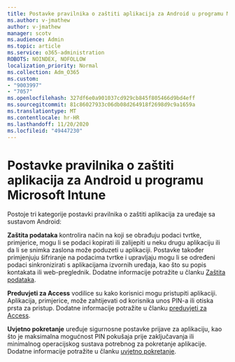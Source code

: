 ```yaml
---
title: Postavke pravilnika o zaštiti aplikacija za Android u programu Microsoft Intune
ms.author: v-jmathew
author: v-jmathew
manager: scotv
ms.audience: Admin
ms.topic: article
ms.service: o365-administration
ROBOTS: NOINDEX, NOFOLLOW
localization_priority: Normal
ms.collection: Adm_O365
ms.custom:
- "9003997"
- "7057"
ms.openlocfilehash: 327df6e0a901037cd929cb845f805466d9bd4eff
ms.sourcegitcommit: 81c86027933c06db08d264918f2698d9c9a1659a
ms.translationtype: MT
ms.contentlocale: hr-HR
ms.lasthandoff: 11/20/2020
ms.locfileid: "49447230"
---
```

# <a name="android-app-protection-policy-settings-in-microsoft-intune"></a>Postavke pravilnika o zaštiti aplikacija za Android u programu Microsoft Intune

Postoje tri kategorije postavki pravilnika o zaštiti aplikacija za uređaje sa sustavom Android:

**Zaštita podataka** kontrolira način na koji se obrađuju podaci tvrtke, primjerice, mogu li se podaci kopirati ili zalijepiti u neku drugu aplikaciju ili da li se snimka zaslona može poduzeti u aplikaciji. Postavke također primjenjuju šifriranje na podacima tvrtke i upravljaju mogu li se određeni podaci sinkronizirati s aplikacijama izvornih uređaja, kao što su popis kontakata ili web-preglednik. Dodatne informacije potražite u članku [Zaštita podataka](https://go.microsoft.com/fwlink/?linkid=2135259).

**Preduvjeti za Access** vodilice su kako korisnici mogu pristupiti aplikaciji. Aplikacija, primjerice, može zahtijevati od korisnika unos PIN-a ili otiska prsta za pristup. Dodatne informacije potražite u članku [preduvjeti za Access](https://go.microsoft.com/fwlink/?linkid=2135260).

**Uvjetno pokretanje** uređuje sigurnosne postavke prijave za aplikaciju, kao što je maksimalna mogućnost PIN pokušaja prije zaključavanja ili minimalnog operacijskog sustava potrebnog za pokretanje aplikacije. Dodatne informacije potražite u članku [uvjetno pokretanje](https://go.microsoft.com/fwlink/?linkid=2135507).
